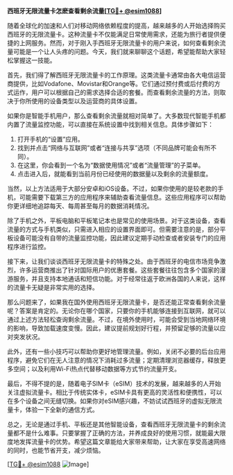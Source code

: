 **西班牙无限流量卡怎麽查看剩余流量[[TG💪+ @esim1088](https://t.me/s/esim1088)]**

随着全球化的加速和人们对移动网络依赖程度的提高，越来越多的人开始选择购买西班牙的无限流量卡。这种流量卡不仅能满足日常使用需求，还能为旅行者提供便捷的上网服务。然而，对于刚入手西班牙无限流量卡的用户来说，如何查看剩余流量可能是一个让人头疼的问题。今天，我们就来聊聊这个话题，希望能帮助大家轻松掌握这一技能。

首先，我们得了解西班牙无限流量卡的工作原理。这类流量卡通常由各大电信运营商提供，比如Vodafone、Movistar和Orange等。它们通过预付费或后付费的方式运作，用户可以根据自己的需求选择合适的套餐。而查看剩余流量的方法，则取决于你所使用的设备类型以及运营商的具体设置。

如果你是智能手机用户，那么查看剩余流量就相对简单了。大多数现代智能手机都内置了流量监控功能，可以直接在系统设置中找到相关信息。具体步骤如下：

1. 打开手机的“设置”应用。
2. 找到并点击“网络与互联网”或者“连接与共享”选项（不同品牌可能会有所不同）。
3. 在这里，你会看到一个名为“数据使用情况”或者“流量管理”的子菜单。
4. 点击进入后，就能看到当前月份已经使用的数据量以及剩余的流量额度。

当然，以上方法适用于大部分安卓和iOS设备。不过，如果你使用的是较老款的手机，可能需要下载第三方的应用程序来辅助查看流量信息。这些应用程序可以帮助你更详细地追踪每天、每周甚至每月的数据消耗情况。

除了手机之外，平板电脑和平板笔记本也是常见的使用场景。对于这类设备，查看流量的方式与手机类似，只需进入相应的设置界面即可。但需要注意的是，部分平板设备可能没有自带的流量监控功能，因此建议定期手动检查或者安装专门的应用程序进行监控。

接下来，让我们谈谈西班牙无限流量卡的特殊之处。由于西班牙的电信市场竞争激烈，许多运营商推出了针对国际用户的优惠套餐。这些套餐往往包含多个国家的漫游服务，并且支持本地通话和短信功能。对于经常往返于欧洲各国的人来说，这样的流量卡无疑是非常实用的选择。

那么问题来了，如果我在国外使用西班牙无限流量卡，是否还能正常查看剩余流量呢？答案是肯定的。无论你在哪个国家，只要你的手机能够连接到互联网，就可以通过上述方法轻松查询剩余流量。不过，在境外使用时，可能会受到当地网络环境的影响，导致加载速度变慢。因此，建议提前规划好行程，并预留足够的流量以应对突发状况。

此外，还有一些小技巧可以帮助你更好地管理流量。例如，关闭不必要的后台应用程序，避免它们在无人注意的情况下消耗过多流量；定期清理浏览器缓存，释放更多空间；以及利用Wi-Fi热点代替移动数据等方式节约流量开支。

最后，不得不提的是，随着电子SIM卡（eSIM）技术的发展，越来越多的人开始关注虚拟流量卡。相比于传统实体卡，eSIM卡具有更高的灵活性和便携性，可以在多个设备之间无缝切换。如果你对eSIM感兴趣，不妨试试西班牙的虚拟无限流量卡，体验一下全新的通信方式。

总之，无论是通过手机、平板还是其他智能设备，查看西班牙无限流量卡的剩余流量都不是什么难事。只要掌握了正确的方法，并养成良好的使用习惯，就能最大限度地发挥流量卡的优势。希望这篇文章能给大家带来帮助，让大家在享受高速网络的同时，也能节省开支，减少烦恼。

[[TG💪+ @esim1088](https://t.me/s/esim1088) ![Image](https://i.postimg.cc/4NQfJmqS/Snipaste-2025-05-13-00-14-12.png)]